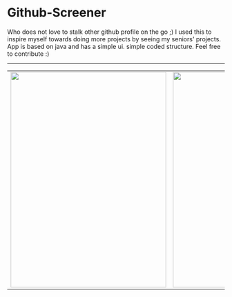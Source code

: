 # Github-Screener

Who does not love to stalk other github profile on the go ;)
I used this to inspire myself towards doing more projects by seeing my seniors' projects.
App is based on java and has a simple ui. simple coded structure. Feel free to contribute :)

-----------------------------------------------------------------------------------------------------------------------------------------------------

<table>
<tr>
  <td><img width="360" height ="500" src= "https://user-images.githubusercontent.com/54909114/105540022-9168d980-5d1b-11eb-914b-5ed9b5d95d63.png" >
  </td>
    <td><img width="360" height ="500" src= "https://user-images.githubusercontent.com/54909114/105540015-8f9f1600-5d1b-11eb-9af2-8122240a52ba.png" >
  </td>
    <td><img width="360" height ="500" src= "https://user-images.githubusercontent.com/54909114/105540027-929a0680-5d1b-11eb-8010-aae1b3697bef.png" >
  </td>
</tr>
</table>
